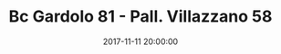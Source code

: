 ---
title: Bc Gardolo 81 - Pall. Villazzano 58
date: 2017-11-11 20:00:00
squadra-a: Bc Gardolo
punteggio-a: 81
squadra-b: Pall. Villazzano
punteggio-b: 58
partite/squadra: serie-d-17-18
luogo: Centro Sportivo Trento Nord
categoria: serie d
---